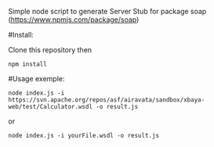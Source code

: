 Simple node script to generate Server Stub for package soap (https://www.npmjs.com/package/soap)

#Install:

Clone this repository then

```
npm install
```

#Usage exemple:

```
node index.js -i https://svn.apache.org/repos/asf/airavata/sandbox/xbaya-web/test/Calculator.wsdl -o result.js
```

or 

```
node index.js -i yourFile.wsdl -o result.js
```

